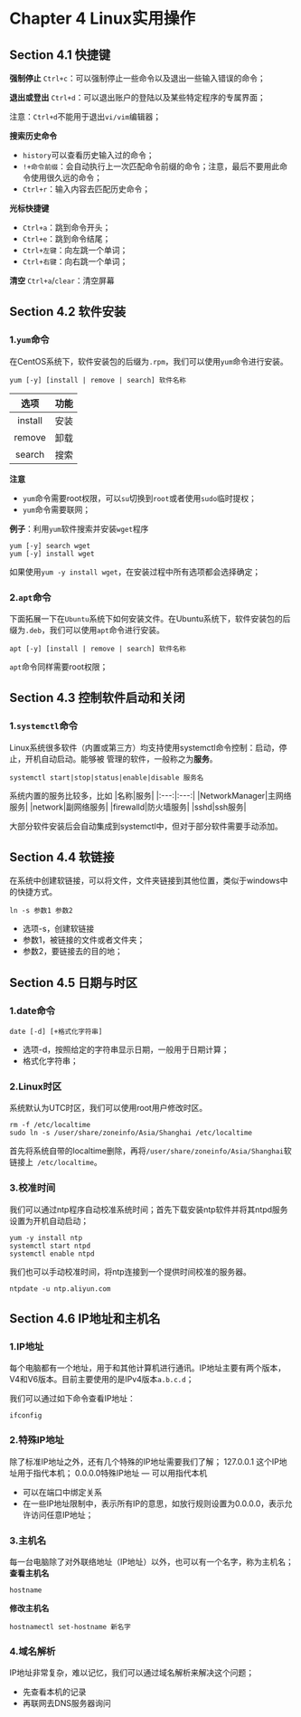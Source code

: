 Chapter 4 Linux实用操作
===========================================
## Section 4.1 快捷键
**强制停止**
`Ctrl+c`：可以强制停止一些命令以及退出一些输入错误的命令；

**退出或登出**
`Ctrl+d`：可以退出账户的登陆以及某些特定程序的专属界面；

注意：`Ctrl+d`不能用于退出`vi/vim`编辑器；

**搜索历史命令**
- `history`可以查看历史输入过的命令；
- `!+命令前缀`：会自动执行上一次匹配命令前缀的命令；注意，最后不要用此命令使用很久远的命令；
- `Ctrl+r`：输入内容去匹配历史命令；


**光标快捷键**
- `Ctrl+a`：跳到命令开头；
- `Ctrl+e`：跳到命令结尾；
- `Ctrl+左键`：向左跳一个单词；
- `Ctrl+右键`：向右跳一个单词；

**清空**
`Ctrl+a`/`clear`：清空屏幕

## Section 4.2 软件安装
### 1.`yum`命令
在CentOS系统下，软件安装包的后缀为`.rpm`，我们可以使用`yum`命令进行安装。
```
yum [-y] [install | remove | search] 软件名称
```
|选项|功能|
|:---:|:-:|
|install| 安装|
|remove|卸载|
|search|搜索|

**注意**
- `yum`命令需要root权限，可以`su`切换到`root`或者使用`sudo`临时提权；
- `yum`命令需要联网；

**例子**：利用`yum`软件搜索并安装`wget`程序
```
yum [-y] search wget
yum [-y] install wget
```
如果使用`yum -y install wget`，在安装过程中所有选项都会选择确定；



### 2.`apt`命令
下面拓展一下在`Ubuntu`系统下如何安装文件。在Ubuntu系统下，软件安装包的后缀为`.deb`，我们可以使用`apt`命令进行安装。
```
apt [-y] [install | remove | search] 软件名称
```
`apt`命令同样需要root权限；


## Section 4.3 控制软件启动和关闭
### 1.`systemctl`命令
Linux系统很多软件（内置或第三方）均支持使用systemctl命令控制：启动，停止，开机自动启动。能够被 管理的软件，一般称之为**服务**。
```
systemctl start|stop|status|enable|disable 服务名
```
系统内置的服务比较多，比如
|名称|服务|
|:---:|:---:|
|NetworkManager|主网络服务|
|network|副网络服务|
|firewalld|防火墙服务|
|sshd|ssh服务|

大部分软件安装后会自动集成到systemctl中，但对于部分软件需要手动添加。

## Section 4.4 软链接
在系统中创建软链接，可以将文件，文件夹链接到其他位置，类似于windows中的快捷方式。

```
ln -s 参数1 参数2
```
- 选项-s，创建软链接
- 参数1，被链接的文件或者文件夹；
- 参数2，要链接去的目的地；

## Section 4.5 日期与时区
### 1.date命令
```
date [-d] [+格式化字符串]
```
- 选项-d，按照给定的字符串显示日期，一般用于日期计算；
- 格式化字符串；

### 2.Linux时区
系统默认为UTC时区，我们可以使用root用户修改时区。
```
rm -f /etc/localtime
sudo ln -s /user/share/zoneinfo/Asia/Shanghai /etc/localtime
```
首先将系统自带的localtime删除，再将`/user/share/zoneinfo/Asia/Shanghai`软链接上` /etc/localtime`。

### 3.校准时间
我们可以通过ntp程序自动校准系统时间；首先下载安装ntp软件并将其ntpd服务设置为开机自动启动；
```
yum -y install ntp
systemctl start ntpd
systemctl enable ntpd
```
我们也可以手动校准时间，将ntp连接到一个提供时间校准的服务器。
```
ntpdate -u ntp.aliyun.com
```

## Section 4.6 IP地址和主机名
### 1.IP地址
每个电脑都有一个地址，用于和其他计算机进行通讯。IP地址主要有两个版本，V4和V6版本。目前主要使用的是IPv4版本`a.b.c.d`；

我们可以通过如下命令查看IP地址：
```
ifconfig
```

### 2.特殊IP地址
除了标准IP地址之外，还有几个特殊的IP地址需要我们了解；
127.0.0.1 这个IP地址用于指代本机；
0.0.0.0特殊IP地址
— 可以用指代本机
- 可以在端口中绑定关系
- 在一些IP地址限制中，表示所有IP的意思，如放行规则设置为0.0.0.0，表示允许访问任意IP地址；

### 3.主机名
每一台电脑除了对外联络地址（IP地址）以外，也可以有一个名字，称为主机名；
**查看主机名**
```
hostname
```
**修改主机名**
```
hostnamectl set-hostname 新名字
```

### 4.域名解析
IP地址非常复杂，难以记忆，我们可以通过域名解析来解决这个问题；
- 先查看本机的记录
- 再联网去DNS服务器询问
  



